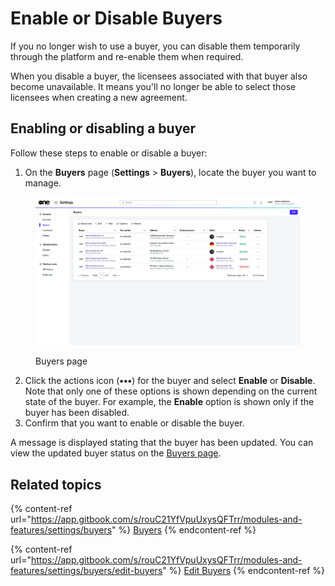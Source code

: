 # Enable or Disable Buyers

If you no longer wish to use a buyer, you can disable them temporarily through the platform and re-enable them when required.&#x20;

When you disable a buyer, the licensees associated with that buyer also become unavailable. It means you'll no longer be able to select those licensees when creating a new agreement.&#x20;

## Enabling or disabling a buyer

Follow these steps to enable or disable a buyer:

1. On the **Buyers** page (**Settings** > **Buyers**), locate the buyer you want to manage.

<figure><img src="../../../.gitbook/assets/BuyersPage.png" alt=""><figcaption><p>Buyers page</p></figcaption></figure>

2. Click the actions icon (**•••**) for the buyer and select **Enable** or **Disable**. Note that only one of these options is shown depending on the current state of the buyer. For example, the **Enable** option is shown only if the buyer has been disabled.&#x20;
3. Confirm that you want to enable or disable the buyer.&#x20;

A message is displayed stating that the buyer has been updated. You can view the updated buyer status on the [Buyers page](./#agreements-interface).

## Related topics

{% content-ref url="https://app.gitbook.com/s/rouC21YfVpuUxysQFTrr/modules-and-features/settings/buyers" %}
[Buyers](https://app.gitbook.com/s/rouC21YfVpuUxysQFTrr/modules-and-features/settings/buyers)
{% endcontent-ref %}

{% content-ref url="https://app.gitbook.com/s/rouC21YfVpuUxysQFTrr/modules-and-features/settings/buyers/edit-buyers" %}
[Edit Buyers](https://app.gitbook.com/s/rouC21YfVpuUxysQFTrr/modules-and-features/settings/buyers/edit-buyers)
{% endcontent-ref %}
